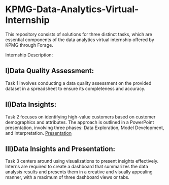 # KPMG-Data-Analytics-Virtual-Internship
This repository consists of solutions for three distinct tasks, which are essential components of the data analytics virtual internship offered by KPMG through Forage.

Internship Description:

## I)Data Quality Assessment:

Task 1 involves conducting a data quality assessment on the provided dataset in a spreadsheet to ensure its completeness and accuracy.

## II)Data Insights:

Task 2 focuses on identifying high-value customers based on customer demographics and attributes. The approach is outlined in a PowerPoint presentation, involving three phases: Data Exploration, Model Development, and Interpretation.
[Presentation](https://docs.google.com/presentation/d/1qIUD84FeiUHIO-5t-lsV0Lkug_0Rau67LvX7efKoSzs/edit?usp=sharing)

## III)Data Insights and Presentation:

Task 3 centers around using visualizations to present insights effectively. Interns are required to create a dashboard that summarizes the data analysis results and presents them in a creative and visually appealing manner, with a maximum of three dashboard views or tabs.
